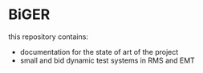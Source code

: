 # BiGER
this repository contains:
- documentation for the state of art of the project
- small and bid dynamic test systems in RMS and EMT
